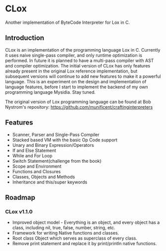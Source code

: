 # CLox
Another implementation of ByteCode Interpreter for Lox in C.

## Introduction
CLox is an implementation of the programming language Lox in C. Currently it uses naive single-pass compiler, and only runtime optimization is performed. In future it is planned to have a multi-pass compiler with AST and compiler optimization. The initial version of CLox has only features already present in the original Lox reference implementation, but subsequent versions will continue to add new features to make it a powerful language. This is an experiment on the design and implementation of language features, before I start to implement the backend of my own programming language Mysidia. Stay tuned. 

The original version of Lox programming language can be found at Bob Nystrom's repository:
https://github.com/munificent/craftinginterpreters

## Features
- Scanner, Parser and Single-Pass Compiler
- Stacked based VM with the basic Op Code support
- Unary and Binary Expression/Operators
- If and Else Statement
- While and For Loop
- Switch Statement(challenge from the book)
- Scope and Environment
- Functions and Closures
- Classes, Objects and Methods
- Inheritance and this/super keywords

## Roadmap

### CLox v1.1.0
- Improved object model - Everything is an object, and every object has a class, including nil, true, false, number, string, etc.
- Framework for writing Native functions and classes.
- Root class Object which serves as superclass of every class.
- Remove print statement and replace it by print/println native functions.
